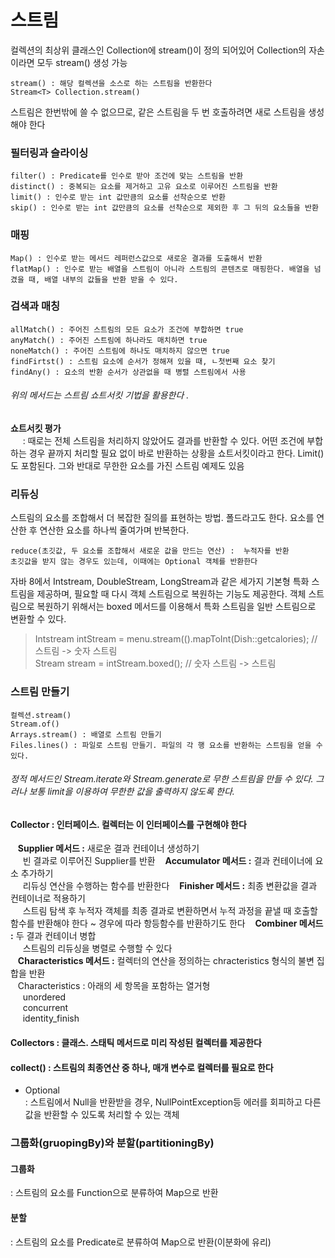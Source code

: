 # 스트림
컬렉션의 최상위 클래스인 Collection에 stream()이 정의 되어있어 Collection의 자손이라면 모두 stream() 생성 가능 

    stream() : 해당 컬렉션을 소스로 하는 스트림을 반환한다 
    Stream<T> Collection.stream()

스트림은 한번밖에 쓸 수 없으므로, 같은 스트림을 두 번 호출하려면 새로 스트림을 생성해야 한다

### 필터링과 슬라이싱 
    filter() : Predicate를 인수로 받아 조건에 맞는 스트림을 반환
    distinct() : 중복되는 요소를 제거하고 고유 요소로 이루어진 스트림을 반환
    limit() : 인수로 받는 int 값만큼의 요소를 선착순으로 반환 
    skip() : 인수로 받는 int 값만큼의 요소를 선착순으로 제외한 후 그 뒤의 요소들을 반환

### 매핑
    Map() : 인수로 받는 메서드 레퍼런스값으로 새로운 결과를 도출해서 반환
    flatMap() : 인수로 받는 배열을 스트림이 아니라 스트림의 콘텐츠로 매핑한다. 배열을 넘겼을 때, 배열 내부의 값들을 반환 받을 수 있다.

### 검색과 매칭
    allMatch() : 주어진 스트림의 모든 요소가 조건에 부합하면 true
    anyMatch() : 주어진 스트림에 하나라도 매치하면 true
    noneMatch() : 주어진 스트림에 하나도 매치하지 않으면 true
    findFirtst() : 스트림 요소에 순서가 정해져 있을 때, ㄴ첫번째 요소 찾기
    findAny() : 요소의 반환 순서가 상관없을 때 병렬 스트림에서 사용

###### 위의 메서드는 스트림 쇼트서킷 기법을 활용한다 .

 **쇼트서킷 평가**  
 &nbsp;&nbsp;&nbsp;&nbsp;  : 때로는 전체 스트림을 처리하지 않았어도 결과를 반환할 수 있다. 어떤 조건에 부합하는 경우 끝까지 처리할 필요 없이 바로 반환하는 상황을 쇼트서킷이라고 한다. Limit()도 포함된다. 그와 반대로 무한한 요소를 가진 스트림 예제도 있음

### 리듀싱
스트림의 요소를 조합해서 더 복잡한 질의를 표현하는 방법. 폴드라고도 한다. 요소를 연산한 후 연산한 요소를 하나씩 줄여가며 반복한다.  
  ``` 
  reduce(초깃값, 두 요소를 조합해서 새로운 값을 만드는 연산) :  누적자를 반환    
  초깃값을 받지 않는 경우도 있는데, 이때에는 Optional 객체를 반환한다 
```


자바 8에서 Intstream, DoubleStream, LongStream과 같은 세가지 기본형 특화 스트림을 제공하며, 필요할 때 다시 객체 스트림으로 복원하는 기능도 제공한다. 
객체 스트림으로 복원하기 위해서는 boxed 메서드를 이용해서 특화 스트림을 일반 스트림으로 변환할 수 있다.   

  > Intstream intStream = menu.stream(().mapToInt(Dish::getcalories); // 스트림 -> 숫자 스트림  
      Stream<Integer> stream = intStream.boxed(); // 숫자 스트림 -> 스트림

### 스트림 만들기 
    컬렉션.stream()  
    Stream.of()  
    Arrays.stream() : 배열로 스트림 만들기   
    Files.lines() : 파일로 스트림 만들기. 파일의 각 행 요소를 반환하는 스트림을 얻을 수 있다.  

###### 정적 메서드인 Stream.iterate와 Stream.generate로 무한 스트림을 만들 수 있다. 그러나 보통 limit을 이용하여 무한한 값을 출력하지 않도록 한다.



#### Collector : 인터페이스. 컬렉터는 이 인터페이스를 구현해야 한다
&nbsp;&nbsp; **Supplier 메서드 :** 새로운 결과 컨테이너 생성하기   
 &nbsp;&nbsp;&nbsp;&nbsp; 빈 결과로 이루어진 Supplier를 반환
&nbsp;&nbsp; **Accumulator 메서드 :** 결과 컨테이너에 요소 추가하기   
 &nbsp;&nbsp;&nbsp;&nbsp; 		리듀싱 연산을 수행하는 함수를 반환한다
&nbsp;&nbsp; **Finisher 메서드 :** 최종 변환값을 결과 컨테이너로 적용하기  
 &nbsp;&nbsp;&nbsp;&nbsp; 		 스트림 탐색 후 누적자 객체를 최종 결과로 변환하면서 누적 과정을 끝낼 때 호출할 함수를 반환해야 한다 ~ 경우에 따라 항등함수를 반환하기도 한다
&nbsp;&nbsp; **Combiner 메서드 :** 두 결과 컨테이너 병합  
 &nbsp;&nbsp;&nbsp;&nbsp; 		스트림의 리듀싱을 병렬로 수행할 수 있다  
&nbsp;&nbsp; **Characteristics 메서드 :**		컬렉터의 연산을 정의하는 chracteristics 형식의 불변 집합을 반환  
 &nbsp;&nbsp; Characteristics :  아래의 세 항목을 포함하는 열거형  
 &nbsp;&nbsp;&nbsp;&nbsp; 	unordered  
 &nbsp;&nbsp;&nbsp;&nbsp; 	 concurrent  
 &nbsp;&nbsp;&nbsp;&nbsp; 	 identity_finish
		  
#### Collectors : 클래스. 스태틱 메서드로 미리 작성된 컬렉터를 제공한다
#### collect() : 스트림의 최종연산 중 하나, 매개 변수로 컬렉터를 필요로 한다 

- Optional  
   : 스트림에서 Null을 반환받을 경우, NullPointException등 에러를 회피하고 다른 값을 반환할 수 있도록 처리할 수 있는 객체
   
### 그룹화(gruopingBy)와 분할(partitioningBy)
#### 그룹화
 : 스트림의 요소를 Function으로 분류하여 Map으로 반환
#### 분할
 : 스트림의 요소를 Predicate로 분류하여 Map으로 반환(이분화에 유리)


